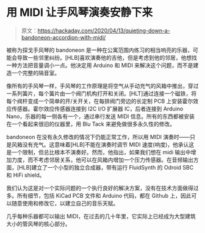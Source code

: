 # 用 MIDI 让手风琴演奏安静下来

> 原文：<https://hackaday.com/2020/04/13/quieting-down-a-bandoneon-accordion-with-midi/>

被称为探戈手风琴的 bandoneon 是一种在公寓范围内练习的相当响亮的乐器，可能会导致一些邻里纠纷。[HLB]喜欢演奏他的吉他，但是考虑到他的邻居，他想找一种方法把音量调小一点。他决定用 Arduino 和 MIDI 来解决这个问题，而不是建造一个完整的隔音室。

像所有的手风琴一样，手风琴的工作原理是将空气从手动充气的风箱中推出，穿过一系列簧片，每个簧片由一个阀门机构打开和关闭。[HLT]通过连接一个磁铁，将每个阀杆变成一个简单的开/关开关，在每排阀门旁边的长定制 PCB 上安装霍尔效应传感器。霍尔效应传感器连接到 I2C I/O 扩展器 IC，后者连接到 Arduino Nano，乐器的每一侧各有一个，通过串行发送 MIDI 信息。所有的东西都被安装在一个看起来很旧的仪器里，用 Blu Tack 来避免做很多永久性的修改。

bandoneon 在没有永久修改的情况下仍能正常工作，所以用 MIDI 演奏时——只是风箱没有充气。这意味着[HLB]不能在演奏时调节 MIDI 速度(响度)，他承认这是一个限制，但总比根本不演奏好。然而，他指出，如果我们想在 midi 输出中增加力度，而不考虑邻居关系，他可以在风箱内增加一个压力传感器。在音频输出方面，[HLB]建立了一个小型的独立合成器，带有运行 FluidSynth 的 Odroid SBC 和 HiFi shield。

我们认为这是对一个实际问题的一个执行良好的解决方案，没有在技术方面做得过多。所有细节，包括 KiCad PCB 文件和 Arduino 代码，都在 Github 上，因此可以随意使用和修改它，以建立自己的音乐天赋。

几乎每种乐器都可以输出 MIDI，在过去的几十年里，它实际上已经成为大型建筑大小的管风琴的核心部分。